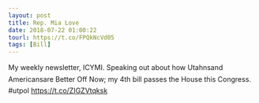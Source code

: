 ```yaml
---
layout: post
title: Rep. Mia Love
date: 2018-07-22 01:00:22
tourl: https://t.co/FPQkNcVd05
tags: [Bill]
---
```

My weekly newsletter, ICYMI. Speaking out about how Utahnsand Americansare Better Off Now; my 4th bill passes the House this Congress. #utpol
https://t.co/ZIGZVtqksk